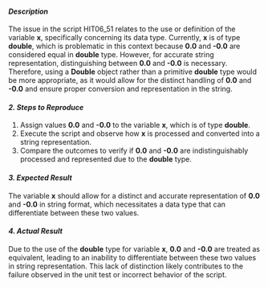 ﻿#### ***Description***
The issue in the script HIT06\_51 relates to the use or definition of the variable **x**, specifically concerning its data type. Currently, **x** is of type **double**, which is problematic in this context because **0.0** and **-0.0** are considered equal in **double** type. However, for accurate string representation, distinguishing between **0.0** and **-0.0** is necessary. Therefore, using a **Double** object rather than a primitive **double** type would be more appropriate, as it would allow for the distinct handling of **0.0** and **-0.0** and ensure proper conversion and representation in the string.
#### ***2. Steps to Reproduce***
1. Assign values **0.0** and **-0.0** to the variable **x**, which is of type **double**.
1. Execute the script and observe how **x** is processed and converted into a string representation.
1. Compare the outcomes to verify if **0.0** and **-0.0** are indistinguishably processed and represented due to the **double** type.
#### ***3. Expected Result***
The variable **x** should allow for a distinct and accurate representation of **0.0** and **-0.0** in string format, which necessitates a data type that can differentiate between these two values.
#### ***4. Actual Result***
Due to the use of the **double** type for variable **x**, **0.0** and **-0.0** are treated as equivalent, leading to an inability to differentiate between these two values in string representation. This lack of distinction likely contributes to the failure observed in the unit test or incorrect behavior of the script.

